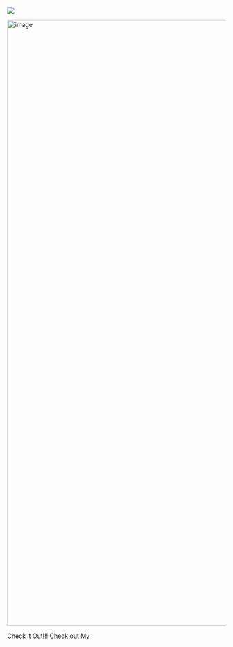 ![](https://komarev.com/ghpvc/?username=BlGSHOT&label=PIPISES)

[<img width="2191" height="1394" alt="image" src="https://github.com/user-attachments/assets/66c0d77b-a7cf-4508-b317-9aceb5fea920" />](https://cdn.discordapp.com/attachments/1128012336389697669/1412937129172140072/Untitled2428.png?ex=68ba1bbe&is=68b8ca3e&hm=016fa84abcb2799cab52592acd6d37e712b62557e01c35ce799dee5ae8ce9c3b)


[Check it Out!!! Check out My      ](https://rentry.co/spiralsands)

<!---
toughloving/toughloving is a ✨ special ✨ repository because its `README.md` (this file) appears on your GitHub profile.
You can click the Preview link to take a look at your changes.
--->
